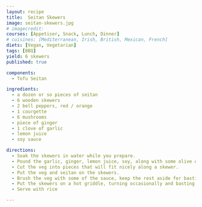 ```yaml
---
layout: recipe
title:  Seitan Skewers
image: seitan-skewers.jpg
# imagecredit:
courses: [Appetiser, Snack, Lunch, Dinner]
# cuisines: [Mediterranean, Irish, British, Mexican, French]
diets: [Vegan, Vegetarian]
tags: [BBQ]
yield: 6 skewers
published: true

components:
  - Tofu Seitan

ingredients:
  - a dozen or so pieces of seitan
  - 6 wooden skewers
  - 2 bell peppers, red / orange
  - 1 courgette
  - 6 mushrooms
  - piece of ginger
  - 1 clove of garlic
  - lemon juice
  - soy sauce

directions:
  - Soak the skewers in water while you prepare.
  - Pound the garlic, ginger, lemon juice, soy, along with some olive oil in a pestle to make a wet paste.
  - Cut the veg into pieces that will fit nicely along a skewer.
  - Put the veg and seitan on the skewers.
  - Brush the veg with some of the sauce, keep the rest aside for basting
  - Put the skewers on a hot griddle, turning occasionally and basting with more sauce
  - Serve with rice

---
```

